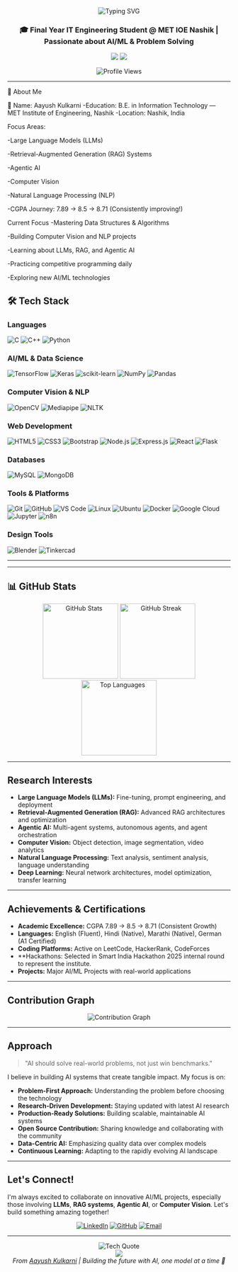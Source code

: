 <div align="center">
  <img src="https://readme-typing-svg.demolab.com?font=Fira+Code&size=32&duration=2800&pause=2000&color=A9FEF7&center=true&vCenter=true&width=940&lines=Hey+there!+I'm+Aayush+Kulkarni+%F0%9F%91%8B;IT+Engineering+Student;AI+%26+ML+Enthusiast+%7C+Learning+Every+Day" alt="Typing SVG" />
</div>

<h3 align="center">🎓 Final Year IT Engineering Student @ MET IOE Nashik | Passionate about AI/ML & Problem Solving</h3>

<p align="center">
  <a href="https://www.linkedin.com/in/ayushkulkarni0932"><img src="https://img.shields.io/badge/LinkedIn-0077B5?style=for-the-badge&logo=linkedin&logoColor=white"/></a>
  <a href="https://github.com/AayushKulkarni36"><img src="https://img.shields.io/badge/GitHub-100000?style=for-the-badge&logo=github&logoColor=white"/></a>
</p>


<div align="center">
  <img src="https://komarev.com/ghpvc/?username=AayushKulkarni36&label=Profile%20Views&color=0e75b6&style=for-the-badge" alt="Profile Views" />
</div>

---

🚀 About Me


👤 Name: Aayush Kulkarni
 -Education: B.E. in Information Technology — MET Institute of Engineering, Nashik
 -Location: Nashik, India
 
 Focus Areas:
 
 -Large Language Models (LLMs)
 
 -Retrieval-Augmented Generation (RAG) Systems
 
 -Agentic AI
 
 -Computer Vision
 
 -Natural Language Processing (NLP)
 
 -CGPA Journey: 7.89 → 8.5 → 8.71 (Consistently improving!)
 
 Current Focus
-Mastering Data Structures & Algorithms

-Building Computer Vision and NLP projects

-Learning about LLMs, RAG, and Agentic AI

-Practicing competitive programming daily

-Exploring new AI/ML technologies

## 🛠️ Tech Stack

### **Languages**
![C](https://img.shields.io/badge/C-%2300599C.svg?style=for-the-badge&logo=c&logoColor=white)
![C++](https://img.shields.io/badge/C++-%2300599C.svg?style=for-the-badge&logo=c%2B%2B&logoColor=white)
![Python](https://img.shields.io/badge/Python-3776AB?style=for-the-badge&logo=python&logoColor=white)


### **AI/ML & Data Science**
![TensorFlow](https://img.shields.io/badge/TensorFlow-FF6F00?style=for-the-badge&logo=tensorflow&logoColor=white)
![Keras](https://img.shields.io/badge/Keras-D00000?style=for-the-badge&logo=keras&logoColor=white)
![scikit-learn](https://img.shields.io/badge/scikit--learn-F7931E?style=for-the-badge&logo=scikit-learn&logoColor=white)
![NumPy](https://img.shields.io/badge/NumPy-013243?style=for-the-badge&logo=numpy&logoColor=white)
![Pandas](https://img.shields.io/badge/Pandas-150458?style=for-the-badge&logo=pandas&logoColor=white)

### **Computer Vision & NLP**
![OpenCV](https://img.shields.io/badge/OpenCV-5C3EE8?style=for-the-badge&logo=opencv&logoColor=white)
![Mediapipe](https://img.shields.io/badge/MediaPipe-0097A7?style=for-the-badge&logo=mediapipe&logoColor=white)
![NLTK](https://img.shields.io/badge/NLTK-154f3c?style=for-the-badge&logo=python&logoColor=white)

### **Web Development**
![HTML5](https://img.shields.io/badge/HTML5-E34F26?style=for-the-badge&logo=html5&logoColor=white)
![CSS3](https://img.shields.io/badge/CSS3-1572B6?style=for-the-badge&logo=css3&logoColor=white)
![Bootstrap](https://img.shields.io/badge/Bootstrap-563D7C?style=for-the-badge&logo=bootstrap&logoColor=white)
![Node.js](https://img.shields.io/badge/Node.js-43853D?style=for-the-badge&logo=node.js&logoColor=white)
![Express.js](https://img.shields.io/badge/Express.js-404D59?style=for-the-badge&logo=express&logoColor=white)
![React](https://img.shields.io/badge/React-20232A?style=for-the-badge&logo=react&logoColor=61DAFB)
![Flask](https://img.shields.io/badge/Flask-000000?style=for-the-badge&logo=flask&logoColor=white)

### **Databases**
![MySQL](https://img.shields.io/badge/MySQL-005C84?style=for-the-badge&logo=mysql&logoColor=white)
![MongoDB](https://img.shields.io/badge/MongoDB-4EA94B?style=for-the-badge&logo=mongodb&logoColor=white)


### **Tools & Platforms**
![Git](https://img.shields.io/badge/Git-F05032?style=for-the-badge&logo=git&logoColor=white)
![GitHub](https://img.shields.io/badge/GitHub-100000?style=for-the-badge&logo=github&logoColor=white)
![VS Code](https://img.shields.io/badge/VS_Code-007ACC?style=for-the-badge&logo=visual-studio-code&logoColor=white)
![Linux](https://img.shields.io/badge/Linux-FCC624?style=for-the-badge&logo=linux&logoColor=black)
![Ubuntu](https://img.shields.io/badge/Ubuntu-E95420?style=for-the-badge&logo=ubuntu&logoColor=white)
![Docker](https://img.shields.io/badge/Docker-2496ED?style=for-the-badge&logo=docker&logoColor=white)
![Google Cloud](https://img.shields.io/badge/Google_Cloud-4285F4?style=for-the-badge&logo=google-cloud&logoColor=white)
![Jupyter](https://img.shields.io/badge/Jupyter-F37626?style=for-the-badge&logo=jupyter&logoColor=white)
![n8n](https://img.shields.io/badge/n8n-0A8CFF?style=for-the-badge&logo=n8n&logoColor=white)

### **Design Tools**
![Blender](https://img.shields.io/badge/Blender-F5792A?style=for-the-badge&logo=blender&logoColor=white)
![Tinkercad](https://img.shields.io/badge/Tinkercad-1C91D4?style=for-the-badge&logo=tinkercad&logoColor=white)

---






---

## 📊 GitHub Stats

<div align="center">
  <img src="https://github-readme-stats.vercel.app/api?username=AayushKulkarni36&show_icons=true&theme=tokyonight&hide_border=true&count_private=true" alt="GitHub Stats" height="170"/>
  <img src="https://github-readme-streak-stats.herokuapp.com/?user=AayushKulkarni36&theme=tokyonight&hide_border=true" alt="GitHub Streak" height="170"/>
</div>

<div align="center">
  <img src="https://github-readme-stats.vercel.app/api/top-langs/?username=AayushKulkarni36&layout=compact&theme=tokyonight&hide_border=true&langs_count=8" alt="Top Languages" height="170"/>
</div>

---

##  Research Interests

-  **Large Language Models (LLMs):** Fine-tuning, prompt engineering, and deployment
-  **Retrieval-Augmented Generation (RAG):** Advanced RAG architectures and optimization
-  **Agentic AI:** Multi-agent systems, autonomous agents, and agent orchestration
-  **Computer Vision:** Object detection, image segmentation, video analytics
-  **Natural Language Processing:** Text analysis, sentiment analysis, language understanding
-  **Deep Learning:** Neural network architectures, model optimization, transfer learning

---

##  Achievements & Certifications

-  **Academic Excellence:** CGPA 7.89 → 8.5 → 8.71 (Consistent Growth)
-  **Languages:** English (Fluent), Hindi (Native), Marathi (Native), German (A1 Certified)
-  **Coding Platforms:** Active on LeetCode, HackerRank, CodeForces
-  **Hackathons: Selected in Smart India Hackathon 2025 internal round to represent the institute.
-  **Projects:** Major AI/ML Projects with real-world applications


---

##  Contribution Graph

<div align="center">
  <img src="https://github-readme-activity-graph.vercel.app/graph?username=AayushKulkarni36&theme=tokyo-night&hide_border=true&area=true" alt="Contribution Graph"/>
</div>

---

##   Approach

> "AI should solve real-world problems, not just win benchmarks."

I believe in building AI systems that create tangible impact. My focus is on:

-  **Problem-First Approach:** Understanding the problem before choosing the technology
-  **Research-Driven Development:** Staying updated with latest AI research
-  **Production-Ready Solutions:** Building scalable, maintainable AI systems
-  **Open Source Contribution:** Sharing knowledge and collaborating with the community
-  **Data-Centric AI:** Emphasizing quality data over complex models
-  **Continuous Learning:** Adapting to the rapidly evolving AI landscape

---


##  Let's Connect!

I'm always excited to collaborate on innovative AI/ML projects, especially those involving **LLMs**, **RAG systems**, **Agentic AI**, or **Computer Vision**. Let's build something amazing together!

<div align="center">
  
[![LinkedIn](https://img.shields.io/badge/LinkedIn-Connect-0077B5?style=for-the-badge&logo=linkedin&logoColor=white)](https://www.linkedin.com/in/ayushkulkarni0932)
[![GitHub](https://img.shields.io/badge/GitHub-Follow-181717?style=for-the-badge&logo=github&logoColor=white)](https://github.com/AayushKulkarni36)
[![Email](https://img.shields.io/badge/Email-Contact-D14836?style=for-the-badge&logo=gmail&logoColor=white)](mailto:your.email@example.com)

</div>


---

<div align="center">
  <img src="https://readme-typing-svg.demolab.com?font=Fira+Code&size=18&duration=3000&pause=1000&color=F7F7F7&center=true&vCenter=true&width=800&lines=The+best+way+to+predict+the+future+is+to+invent+it.+-+Alan+Kay;Talk+is+cheap.+Show+me+the+code.+-+Linus+Torvalds;AI+is+the+new+electricity.+-+Andrew+Ng;Any+fool+can+write+code+that+a+computer+can+understand.+-+Martin+Fowler" alt="Tech Quote"/>
</div>

<div align="center">
  <img src="https://capsule-render.vercel.app/api?type=waving&color=gradient&height=100&section=footer"/>
</div>

<div align="center">
  <i> From <a href="https://github.com/AayushKulkarni36">Aayush Kulkarni</a> | Building the future with AI, one model at a time 🤖</i>
</div>
